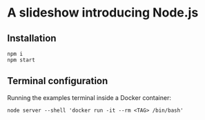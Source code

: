 A slideshow introducing Node.js
================================

Installation
------------

```
npm i
npm start
```

Terminal configuration
----------------------

Running the examples terminal inside a Docker container:

```
node server --shell 'docker run -it --rm <TAG> /bin/bash' 
```
